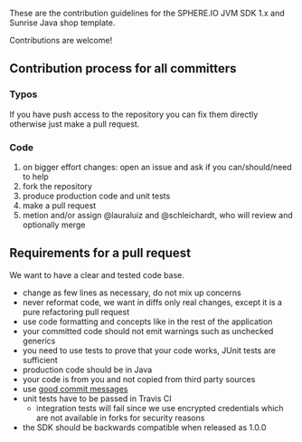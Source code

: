 These are the contribution guidelines for the SPHERE.IO JVM SDK 1.x and Sunrise Java shop template.

Contributions are welcome!

## Contribution process for all committers

### Typos 

If you have push access to the repository you can fix them directly otherwise just make a pull request.

### Code

1. on bigger effort changes: open an issue and ask if you can/should/need to help
1. fork the repository
1. produce production code and unit tests
1. make a pull request
1. metion and/or assign @lauraluiz and @schleichardt, who will review and optionally merge

## Requirements for a pull request

We want to have a clear and tested code base.

* change as few lines as necessary, do not mix up concerns
* never reformat code, we want in diffs only real changes, except it is a pure refactoring pull request
* use code formatting and concepts like in the rest of the application
* your committed code should not emit warnings such as unchecked generics
* you need to use tests to prove that your code works, JUnit tests are sufficient
* production code should be in Java
* your code is from you and not copied from third party sources
* use [good commit messages](http://tbaggery.com/2008/04/19/a-note-about-git-commit-messages.html)
* unit tests have to be passed in Travis CI
    * integration tests will fail since we use encrypted credentials which are not available in forks for security reasons
* the SDK should be backwards compatible when released as 1.0.0
